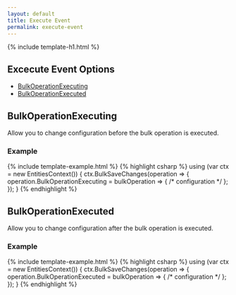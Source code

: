 ```yaml
---
layout: default
title: Execute Event
permalink: execute-event
---
```


{% include template-h1.html %}
## Excecute Event Options
- [BulkOperationExecuting](#bulkoperationexecuting)
- [BulkOperationExecuted](#bulkoperationexecuted)

## BulkOperationExecuting
Allow you to change configuration before the bulk operation is executed.

### Example
{% include template-example.html %} 
{% highlight csharp %}
using (var ctx = new EntitiesContext())
{
    ctx.BulkSaveChanges(operation =>
    {
        operation.BulkOperationExecuting = bulkOperation => { /* configuration */ };
    });
}
{% endhighlight %}

## BulkOperationExecuted
Allow you to change configuration after the bulk operation is executed.

### Example
{% include template-example.html %} 
{% highlight csharp %}
using (var ctx = new EntitiesContext())
{
    ctx.BulkSaveChanges(operation =>
    {
        operation.BulkOperationExecuted = bulkOperation =>  { /* configuration */ };
    });
}
{% endhighlight %}

